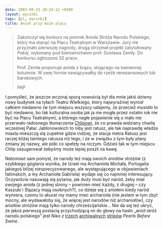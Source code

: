 ```yaml
---
date: 2003-09-23 20:24:12 +0200
layout: wycinki
tags: [pl, wycinki]
title: Anioł przy moim placu
---
```


> Zakończył się konkurs na pomnik Anioła Stróża Narodu Polskiego, który ma stanąć na Placu Teatralnym w Warszawie. Jury nie przyznało pierwszej nagrody, drugą otrzymał projekt zatytułowany <cite>Pokój</cite>, wykonany pod kierownictwem prof. Gustawa Zemły. Do konkursu zgłoszono 32 prace.
>
> Prof. Zemła proponuje anioła z brązu, stojącego na kamiennej kolumnie. W swej formie nawiązywałby do rzeźb renesansowych lub barokowych.
>
> PAP

I pomyśleć, że jeszcze wczoraj sporą nowością był dla mnie jakiś dziwny nowy budynek na tyłach Teatru Wielkiego, który najwyraźniej wyrósł całkiem niedawno (w tym miejscu wszyscy udajemy, że przecież _musiało_ to być niedawno, bo tak kulturalna osoba jak ja nie mogła przez ostatni rok nie być na Placu Teatralnym), a którego nagłe pojawienie się o mało nie przerwało radosnego tłumaczenia [Chlipowi](http://chlip.pl/ 'będą ze dwa miesiące jak go nie linkowałem'), że co prawda widziany chwilę wcześniej Pałac Jabłonowskich to niby jest ratusz, ale tak naprawdę władze miasta mieszczą się zupełnie gdzie indziej, że stacja metra Ratusz jest raczej bliżej tamtego ratusza niż tego, i że w związku z tym były plany zmiany jej nazwy, ale póki co spełzły na niczym. Gdzieś tak w tym miejscu Chlip zasugerował żebyśmy może lepiej poszli na kawę.

Natomiast sam pomysł, że narody też mają swoich aniołów stróżów (z szybkiego góglania wynika, że Izrael ma Archanioła Michała, Portugalia jakiegoś bliżej niesprecyzowanego, ale występującego w objawieniach fatimskich, a my Archanioła Gabriela) wydaje się co najmniej interesujący. Oczywiście nasuwają się pytania, jak duży musi być naród, żeby miał swojego anioła (z jednej strony – powinien mieć każdy, z drugiej – czy Kaszubi i Ślązacy mają osobnych?), co dzieje się z aniołem kiedy naród wymiera, czemu to akurat my mamy mieć archanioła (nie jestem w tym zbyt mocny, ale wydawałoby się, że więcej jest narodów niż archaniołów), czy aniołów stróżów mają tylko narody chrześcijańskie… Nie da się też ukryć, że jakoś pierwszą postacią przychodzącą mi do głowy na hasło „anioł stróż narodu polskiego” jest Niko z [trzech](wycinki/ps20021007.png 'introducing Niko') [archiwalnych](wycinki/ps20021008.png 'very bad week') [stripów](wycinki/ps20021009.png 'those people are dead') <cite>Pearls Before Swine</cite>.
